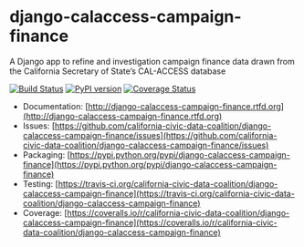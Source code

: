 # django-calaccess-campaign-finance

A Django app to refine and investigation campaign finance data drawn from the California Secretary of State’s CAL-ACCESS database

[![Build Status](https://travis-ci.org/california-civic-data-coalition/django-calaccess-campaign-finance.png?branch=master)](https://travis-ci.org/california-civic-data-coalition/django-calaccess-campaign-finance)
[![PyPI version](https://badge.fury.io/py/django-calaccess-campaign-finance.png)](http://badge.fury.io/py/django-calaccess-campaign-finance)
[![Coverage Status](https://coveralls.io/repos/california-civic-data-coalition/django-calaccess-campaign-finance/badge.png?branch=master)](https://coveralls.io/r/california-civic-data-coalition/django-calaccess-campaign-finance?branch=master)

* Documentation: [http://django-calaccess-campaign-finance.rtfd.org](http://django-calaccess-campaign-finance.rtfd.org)
* Issues: [https://github.com/california-civic-data-coalition/django-calaccess-campaign-finance/issues](https://github.com/california-civic-data-coalition/django-calaccess-campaign-finance/issues)
* Packaging: [https://pypi.python.org/pypi/django-calaccess-campaign-finance](https://pypi.python.org/pypi/django-calaccess-campaign-finance)
* Testing: [https://travis-ci.org/california-civic-data-coalition/django-calaccess-campaign-finance](https://travis-ci.org/california-civic-data-coalition/django-calaccess-campaign-finance)
* Coverage: [https://coveralls.io/r/california-civic-data-coalition/django-calaccess-campaign-finance](https://coveralls.io/r/california-civic-data-coalition/django-calaccess-campaign-finance)
